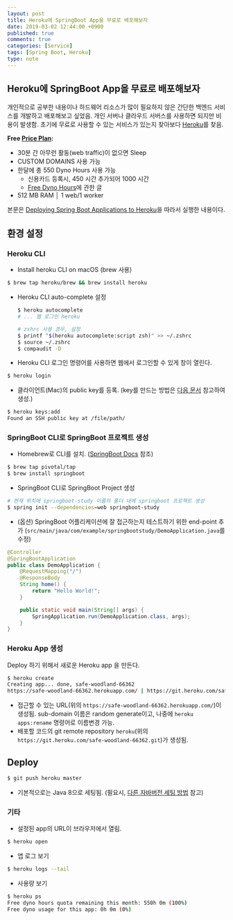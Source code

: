 ```yaml
---
layout: post
title: Heroku에 SpringBoot App을 무료로 배포해보자
date: 2019-03-02 12:44:00 +0900
published: true
comments: true
categories: [Service]
tags: [Spring Boot, Heroku]
type: note
---
```


## Heroku에 SpringBoot App을 무료로 배포해보자
개인적으로 공부한 내용이나 하드웨어 리소스가 많이 필요하지 않은 간단한 백엔드 서비스를 개발하고 배포해보고 싶었음. 개인 서버나 클라우드 서버스를 사용하면 되지만 비용이 발생함. 초기에 무료로 사용할 수 있는 서비스가 있는지 찾아보다 [Heroku](https://www.heroku.com/)를 찾음.

**Free [Price Plan](https://www.heroku.com/pricing):**
- 30분 간 아무런 활동(web traffic)이 없으면 Sleep 
- CUSTOM DOMAINS 사용 가능
- 한달에 총 550 Dyno Hours 사용 가능
  - 신용카드 등록시, 450 시간 추가되어 1000 시간
  - [Free Dyno Hours](https://devcenter.heroku.com/articles/free-dyno-hours)에 관한 글
- 512 MB RAM │ 1 web/1 worker

본문은 [Deploying Spring Boot Applications to Heroku](https://devcenter.heroku.com/articles/deploying-spring-boot-apps-to-heroku)을 따라서 실행한 내용이다.

## 환경 설정
### Heroku CLI
- Install heroku CLI on macOS (brew 사용)
```sh
$ brew tap heroku/brew && brew install heroku
```

- Heroku CLI auto-complete 설정
  ```sh
  $ heroku autocomplete
  # ... 웹 로그인 heroku

  # zshrc 사용 경우, 설정
  $ printf "$(heroku autocomplete:script zsh)" >> ~/.zshrc
  $ source ~/.zshrc
  $ compaudit -D
  ```

- Heroku CLI 로그인 명령어를 사용하면 웹에서 로그인할 수 있게 창이 열린다.
```sh
$ heroku login
```

- 클라이언트(Mac)의 public key를 등록. (key를 만드는 방법은 [다음 문서](https://devcenter.heroku.com/articles/keys) 참고하여 생성.)
```sh 
$ heroku keys:add
Found an SSH public key at /file/path/
```

### SpringBoot CLI로 SpringBoot 프로젝트 생성
- Homebrew로 CLI를 설치. ([SpringBoot Docs](https://docs.spring.io/spring-boot/docs/current/reference/html/getting-started-installing-spring-boot.html#getting-started-homebrew-cli-installation) 참조)
```sh
$ brew tap pivotal/tap
$ brew install springboot
```

- SpringBoot CLI로 SpringBoot Project 생성
```sh
# 현재 위치에 springboot-study 이름의 폴더 내에 springboot 프로젝트 생성
$ spring init --dependencies=web springboot-study
```

- (옵션) SpringBoot 어플리케이션에 잘 접근하는지 테스트하기 위한 end-point 추가 (`src/main/java/com/example/springbootstudy/DemoApplication.java`를 수정)
```java
@Controller
@SpringBootApplication
public class DemoApplication {
	@RequestMapping("/")
	@ResponseBody
	String home() {
		return "Hello World!";
	}

	public static void main(String[] args) {
		SpringApplication.run(DemoApplication.class, args);
	}
}
```

### Heroku App 생성
Deploy 하기 위해서 새로운 Heroku app 을 만든다.
```sh
$ heroku create
Creating app... done, safe-woodland-66362
https://safe-woodland-66362.herokuapp.com/ | https://git.heroku.com/safe-woodland-66362.git
```
- 접근할 수 있는 URL(위의 `https://safe-woodland-66362.herokuapp.com/`)이 생성됨. sub-domain 이름은 random generate이고, 나중에 `heroku apps:rename` 명령어로 이름변경 가능.
- 배포할 코드의 git remote repository `heroku`(위의 `https://git.heroku.com/safe-woodland-66362.git`)가 생성됨.


## Deploy
```sh
$ git push heroku master
```
- 기본적으로는 Java 8으로 세팅됨. (필요시, [다른 자바버전 세팅 방법](https://devcenter.heroku.com/articles/java-support#specifying-a-java-version) 참고)

### 기타
- 설정된 app의 URL이 브라우저에서 열림.
```sh
$ heroku open
```

- 앱 로그 보기
```sh
$ heroku logs --tail
```

- 사용량 보기
```sh
$ heroku ps
Free dyno hours quota remaining this month: 550h 0m (100%)
Free dyno usage for this app: 0h 0m (0%)
```
